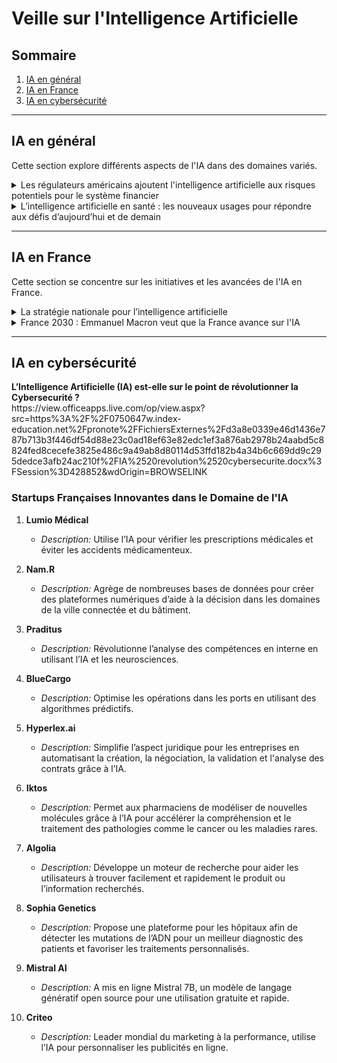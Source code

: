 # Veille sur l'Intelligence Artificielle

## Sommaire

1. [IA en général](#ia-en-general)
2. [IA en France](#ia-en-france)
3. [IA en cybersécurité](#ia-en-cybersecurite)

---

## IA en général

Cette section explore différents aspects de l'IA dans des domaines variés.

<details>
<summary>Les régulateurs américains ajoutent l'intelligence artificielle aux risques potentiels pour le système financier</summary>

[Article](https://www.boursorama.com/actualite-economique/actualites/les-regulateurs-americains-ajoutent-l-intelligence-artificielle-aux-risques-potentiels-pour-le-systeme-financier-b6c8a6e0db4ffbf58c2213d29dd630aa)

<summary><strong>La stratégie nationale pour l'intelligence artificielle en France a été lancée en 2018 et se déploie en deux phases jusqu'en 2025. Cette initiative vise à positionner la France en tant que leader mondial dans le domaine de l'IA. La première phase, de 2018 à 2022, a concentré ses efforts sur le renforcement des capacités de recherche, soutenant la création d'instituts, de chaires d'excellence et d'investissements dans les infrastructures de calcul.

Cette première phase a abouti à des résultats significatifs, avec un grand nombre de laboratoires et de startups spécialisées en IA en France, générant des emplois directs et indirects. La seconde phase, lancée en 2021, se concentre sur la formation de talents et l'accélération du potentiel de recherche et développement. Avec un budget total de 2,22 milliards d'euros sur cinq ans, cette phase vise à diffuser l'IA dans l'économie et à soutenir des domaines prioritaires tels que l'IA embarquée, l'IA de confiance, l'IA au service de la transition écologique, ainsi que l'IA générative et les modèles de langage géants.





</strong></summary>


</details>

<details>
<summary>L’intelligence artificielle en santé : les nouveaux usages pour répondre aux défis d’aujourd’hui et de demain</summary>

[Article](https://www.actuia.com/contribution/snourestani/lintelligence-artificielle-en-sante-les-nouveaux-usages-pour-repondre-aux-defis-daujourdhui-et-de-demain/)

<summary><strong>Résumé</strong></summary>

L'article explore les nouvelles utilisations de l'intelligence artificielle dans le domaine de la santé pour relever les défis actuels et futurs.
</details>

<!-- Vous pouvez répéter cette structure pour chaque résumé dans la section IA en général -->

---

## IA en France

Cette section se concentre sur les initiatives et les avancées de l'IA en France.

<details>
<summary>La stratégie nationale pour l’intelligence artificielle</summary>

[Article](https://www.economie.gouv.fr/strategie-nationale-intelligence-artificielle)

<summary><strong>La stratégie nationale pour l'intelligence artificielle en France a été lancée en 2018 et se déploie en deux phases jusqu'en 2025. Cette initiative vise à positionner la France en tant que leader mondial dans le domaine de l'IA. La première phase, de 2018 à 2022, a concentré ses efforts sur le renforcement des capacités de recherche, soutenant la création d'instituts, de chaires d'excellence et d'investissements dans les infrastructures de calcul.

Cette première phase a abouti à des résultats significatifs, avec un grand nombre de laboratoires et de startups spécialisées en IA en France, générant des emplois directs et indirects. La seconde phase, lancée en 2021, se concentre sur la formation de talents et l'accélération du potentiel de recherche et développement. Avec un budget total de 2,22 milliards d'euros sur cinq ans, cette phase vise à diffuser l'IA dans l'économie et à soutenir des domaines prioritaires tels que l'IA embarquée, l'IA de confiance, l'IA au service de la transition écologique, ainsi que l'IA générative et les modèles de langage géants.





</strong></summary>

Cet article présente la stratégie nationale pour l'intelligence artificielle en France.
</details>

<details>
<summary>France 2030 : Emmanuel Macron veut que la France avance sur l'IA</summary>

[Article](https://www.lemondeinformatique.fr/actualites/lire-france-2030-emmanuel-macron-veut-que-la-france-avance-sur-l-ia-92404.html)

<summary><strong>Résumé</strong></summary>

L'article aborde la volonté d'Emmanuel Macron de faire progresser la France dans le domaine de l'intelligence artificielle d'ici 2030.
</details>

<!-- Vous pouvez répéter cette structure pour chaque résumé dans la section IA en France -->

---

## IA en cybersécurité
<summary><strong>L’Intelligence Artificielle (IA) est-elle sur le point de révolutionner la Cybersecurité ?</strong></summary>
https://view.officeapps.live.com/op/view.aspx?src=https%3A%2F%2F0750647w.index-education.net%2Fpronote%2FFichiersExternes%2Fd3a8e0339e46d1436e787b713b3f446df54d88e23c0ad18ef63e82edc1ef3a876ab2978b24aabd5c8824fed8cecefe3825e486c9a49ab8d80114d53ffd182b4a34b6c669dd9c295dedce3afb24ac210f%2FIA%2520revolution%2520cybersecurite.docx%3FSession%3D428852&wdOrigin=BROWSELINK


### Startups Françaises Innovantes dans le Domaine de l'IA

1. **Lumio Médical**

    - *Description:* Utilise l’IA pour vérifier les prescriptions médicales et éviter les accidents médicamenteux.

2. **Nam.R**

    - *Description:* Agrège de nombreuses bases de données pour créer des plateformes numériques d’aide à la décision dans les domaines de la ville connectée et du bâtiment.

3. **Praditus**

    - *Description:* Révolutionne l’analyse des compétences en interne en utilisant l’IA et les neurosciences.

4. **BlueCargo**

    - *Description:* Optimise les opérations dans les ports en utilisant des algorithmes prédictifs.

5. **Hyperlex.ai**

    - *Description:* Simplifie l’aspect juridique pour les entreprises en automatisant la création, la négociation, la validation et l'analyse des contrats grâce à l’IA.

6. **Iktos**

    - *Description:* Permet aux pharmaciens de modéliser de nouvelles molécules grâce à l’IA pour accélérer la compréhension et le traitement des pathologies comme le cancer ou les maladies rares.

7. **Algolia**

    - *Description:* Développe un moteur de recherche pour aider les utilisateurs à trouver facilement et rapidement le produit ou l’information recherchés.

8. **Sophia Genetics**

    - *Description:* Propose une plateforme pour les hôpitaux afin de détecter les mutations de l’ADN pour un meilleur diagnostic des patients et favoriser les traitements personnalisés.

9. **Mistral AI**

    - *Description:* A mis en ligne Mistral 7B, un modèle de langage génératif open source pour une utilisation gratuite et rapide.

10. **Criteo**

    - *Description:* Leader mondial du marketing à la performance, utilise l’IA pour personnaliser les publicités en ligne.


